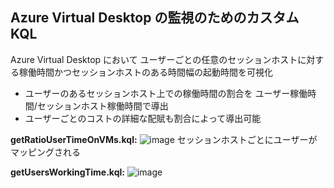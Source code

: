 ## Azure Virtual Desktop の監視のためのカスタム KQL
Azure Virtual Desktop において ユーザーごとの任意のセッションホストに対する稼働時間かつセッションホストのある時間幅の起動時間を可視化
* ユーザーのあるセッションホスト上での稼働時間の割合を ユーザー稼働時間/セッションホスト稼働時間で導出
* ユーザーごとのコストの詳細な配賦も割合によって導出可能

**getRatioUserTimeOnVMs.kql:**
![image](https://github.com/user-attachments/assets/f01e0176-e15b-4137-8433-aeefc9931ba5)
セッションホストごとにユーザーがマッピングされる

**getUsersWorkingTime.kql:**
![image](https://github.com/user-attachments/assets/10d7add3-63a0-4e31-9fae-c6fab5e0e796)
